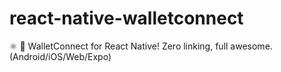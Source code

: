 # react-native-walletconnect
⚛️ 👛 WalletConnect for React Native! Zero linking, full awesome. (Android/iOS/Web/Expo)
